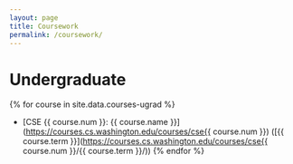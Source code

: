```yaml
---
layout: page
title: Coursework
permalink: /coursework/
---
```


# Undergraduate

{% for course in site.data.courses-ugrad %}
* [CSE {{ course.num }}: {{ course.name }}](https://courses.cs.washington.edu/courses/cse{{ course.num }}) ([{{ course.term }}](https://courses.cs.washington.edu/courses/cse{{ course.num }}/{{ course.term }}/))
{% endfor %}
